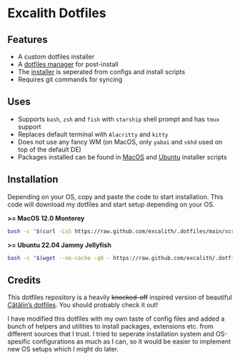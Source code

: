 

# Excalith Dotfiles

## Features
- A custom dotfiles installer
- A [dotfiles manager](bin/dotfiles/) for post-install
- The [installer](scripts/) is seperated from configs and install scripts
- Requires git commands for syncing 


## Uses
- Supports `bash`, `zsh` and `fish` with `starship` shell prompt and has `tmux` support
- Replaces default terminal with `Alacritty` and `kitty`
- Does not use any fancy WM (on MacOS, only `yabai` and `skhd` used on top of the default DE)
- Packages installed can be found in [MacOS](system/macos/setup_packages.sh) and [Ubuntu](system/ubuntu/setup_packages.sh) installer scripts


## Installation
Depending on your OS, copy and paste the code to start installation. This code will download my dotfiles and start setup depending on your OS.

**>= MacOS 12.0 Monterey**
```bash
bash -c "$(curl -LsS https://raw.github.com/excalith/.dotfiles/main/scripts/setup.sh)"
```

**>= Ubuntu 22.04 Jammy Jellyfish**
```bash
bash -c "$(wget --no-cache -qO - https://raw.github.com/excalith/.dotfiles/main/scripts/setup.sh)"
```


## Credits
This dotfiles repository is a heavily ~~knocked-off~~ inspired version of beautiful [Cătălin’s dotfiles](https://github.com/alrra/dotfiles). You should probably check it out!

I have modified this dotfiles with my own taste of config files and added a bunch of helpers and utilities to install packages, extensions etc. from different sources that I trust. I tried to seperate installation system and OS-spesific configurations as much as I can, so it would be easier to implement new OS setups which I might do later.
